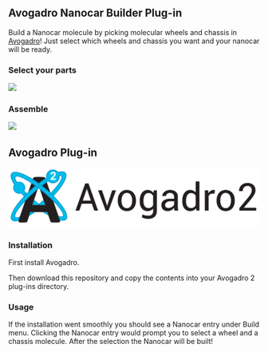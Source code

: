 ## Avogadro Nanocar Builder Plug-in
Build a Nanocar molecule by picking molecular wheels and chassis in [Avogadro](https://www.openchemistry.org/projects/avogadro2/)! Just select which wheels and chassis you want and your nanocar will be ready.

### Select your parts

<img src='https://raw.githubusercontent.com/kbsezginel/kbsezginel.github.io/master/assets/img/presentations/avogadro/nanocar-bodyparts.png'>



### Assemble
<img src='https://raw.githubusercontent.com/kbsezginel/kbsezginel.github.io/master/assets/img/presentations/avogadro/nanocar-assembly.png'>

## Avogadro Plug-in

<img src='https://raw.githubusercontent.com/kbsezginel/chem-tools-tutorials/master/assets/img/Avogadro2_Full_Large.png'>

### Installation
First install Avogadro.

Then download this repository and copy the contents into your Avogadro 2 plug-ins directory.

### Usage
If the installation went smoothly you should see a Nanocar entry under Build menu.
Clicking the Nanocar entry would prompt you to select a wheel and a chassis molecule.
After the selection the Nanocar will be built!
